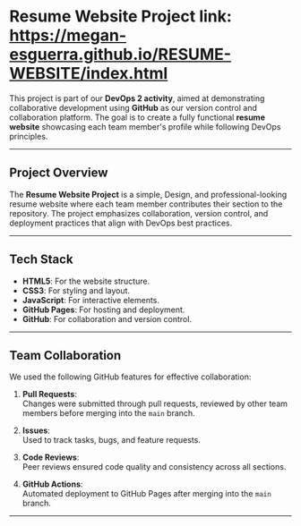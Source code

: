 # **Resume Website Project** link: https://megan-esguerra.github.io/RESUME-WEBSITE/index.html

This project is part of our **DevOps 2 activity**, aimed at demonstrating collaborative development using **GitHub** as our version control and collaboration platform. The goal is to create a fully functional **resume website** showcasing each team member's profile while following DevOps principles.

---

## **Project Overview**

The **Resume Website Project** is a simple, Design, and professional-looking resume website where each team member contributes their section to the repository. The project emphasizes collaboration, version control, and deployment practices that align with DevOps best practices.

---

## **Tech Stack**

- **HTML5**: For the website structure.
- **CSS3**: For styling and layout.
- **JavaScript**: For interactive elements.
- **GitHub Pages**: For hosting and deployment.
- **GitHub**: For collaboration and version control.

---

## **Team Collaboration**

We used the following GitHub features for effective collaboration:


1. **Pull Requests**:  
   Changes were submitted through pull requests, reviewed by other team members before merging into the `main` branch.

2. **Issues**:  
   Used to track tasks, bugs, and feature requests.

3. **Code Reviews**:  
   Peer reviews ensured code quality and consistency across all sections.

4. **GitHub Actions**:  
   Automated deployment to GitHub Pages after merging into the `main` branch.

---

